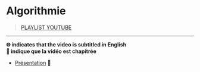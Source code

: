 # Algorithmie

> [PLAYLIST YOUTUBE](https://www.youtube.com/playlist?list=PLrSOXFDHBtfE0AkOm795c2qpLQJNiEBbZ)

---

**🌐 indicates that the video is subtitled in English**<br>
**🔢 indique que la vidéo est chapitrée**

+ [Présentation](https://www.youtube.com/watch?v=R9iHBRQbiEI) 🔢
